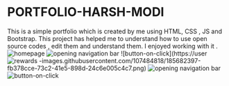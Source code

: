 # PORTFOLIO-HARSH-MODI
This is a  simple portfolio which is created by me using HTML, CSS , JS and Bootstrap. This project has helped me to understand how to use open source codes , edit them and understand them. I enjoyed working with it .
![homepage](https://user-images.githubusercontent.com/107484818/185682378-5e6c042d-7f58-4231-b779-54278eb60e2b.png)
![opening navigation bar](https://user-images.githubusercontent.com/107484818/185682384-41dff6a5-0f86-481a-b7f3-0d23eb46ae36.png)
![button-on-click](https://user
![rewards](https://user-images.githubusercontent.com/107484818/185682403-b457f043-2be5-44d3-a30d-91752d2374ea.png)
-images.githubusercontent.com/107484818/185682397-fb378cce-73c2-41e5-898d-24c6e005c4c7.png)
![opening navigation bar](https://user-images.githubusercontent.com/107484818/185682707-3492fd46-f820-4e63-a58d-1349cabf7a77.png)
![button-on-click](https://user-images.githubusercontent.com/107484818/185682725-180b672d-cf20-4671-810f-7608cb868085.png)

